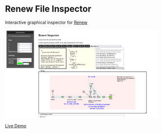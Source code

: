 # Renew File Inspector

Interactive graphical inspector for [Renew](http://www.renew.de)

![Screenshot](./preview.png)

[Live Demo](https://static.laszlokorte.de/renew-inspector)
